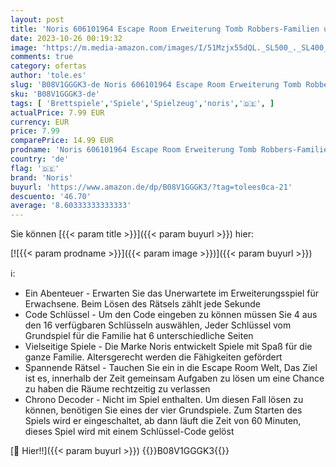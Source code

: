 ```yaml
---
layout: post
title: 'Noris 606101964 Escape Room Erweiterung Tomb Robbers-Familien und Gesellschaftsspiel für Erwachsene-Nur mit dem Chrono Decoder spielbar-ab 16 Jahren  bunt'
date: 2023-10-26 00:19:32
image: 'https://m.media-amazon.com/images/I/51Mzjx55dQL._SL500_._SL400_.jpg'
comments: true
category: ofertas
author: 'tole.es'
slug: 'B08V1GGGK3-de Noris 606101964 Escape Room Erweiterung Tomb Robbers-...'
sku: 'B08V1GGGK3-de'
tags: [ 'Brettspiele','Spiele','Spielzeug','noris','🇩🇪', ]
actualPrice: 7.99 EUR
currency: EUR
price: 7.99
comparePrice: 14.99 EUR
prodname: 'Noris 606101964 Escape Room Erweiterung Tomb Robbers-Familien und Gesellschaftsspiel für Erwachsene-Nur mit dem Chrono Decoder spielbar-ab 16 Jahren  bunt'
country: 'de'
flag: '🇩🇪'
brand: 'Noris'
buyurl: 'https://www.amazon.de/dp/B08V1GGGK3/?tag=tolees0ca-21'
descuento: '46.70'
average: '8.60333333333333'
---
```


Sie können [{{< param title >}}]({{< param buyurl >}}) hier:

[![{{< param prodname >}}]({{< param image >}})]({{< param buyurl >}})

ℹ️:

- Ein Abenteuer - Erwarten Sie das Unerwartete im Erweiterungsspiel für Erwachsene. Beim Lösen des Rätsels zählt jede Sekunde
- Code Schlüssel - Um den Code eingeben zu können müssen Sie 4 aus den 16 verfügbaren Schlüsseln auswählen, Jeder Schlüssel vom Grundspiel für die Familie hat 6 unterschiedliche Seiten
- Vielseitige Spiele - Die Marke Noris entwickelt Spiele mit Spaß für die ganze Familie. Altersgerecht werden die Fähigkeiten gefördert
- Spannende Rätsel - Tauchen Sie ein in die Escape Room Welt, Das Ziel ist es, innerhalb der Zeit gemeinsam Aufgaben zu lösen um eine Chance zu haben die Räume rechtzeitig zu verlassen
- Chrono Decoder - Nicht im Spiel enthalten. Um diesen Fall lösen zu können, benötigen Sie eines der vier Grundspiele. Zum Starten des Spiels wird er eingeschaltet, ab dann läuft die Zeit von 60 Minuten, dieses Spiel wird mit einem Schlüssel-Code gelöst

[🛒 Hier!!]({{< param buyurl >}})
{{<world>}}B08V1GGGK3{{</world>}}
